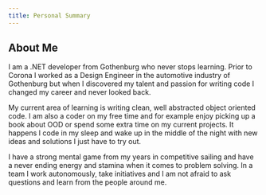```yaml
---
title: Personal Summary
---
```

## About Me

I am a .NET developer from Gothenburg who never stops learning. Prior to Corona I worked as a Design Engineer in the automotive industry of Gothenburg but when I discovered my talent and passion for writing code I changed my career and never looked back.

My current area of learning is writing clean, well abstracted object oriented code. I am also a coder on my free time and for example enjoy picking up a book about OOD or spend some extra time on my current projects. It happens I code in my sleep and wake up in the middle of the night with new ideas and solutions I just have to try out.

I have a strong mental game from my years in competitive sailing and have a never ending energy and stamina when it comes to problem solving. In a team I work autonomously, take initiatives and I am not afraid to ask questions and learn from the people around me.
